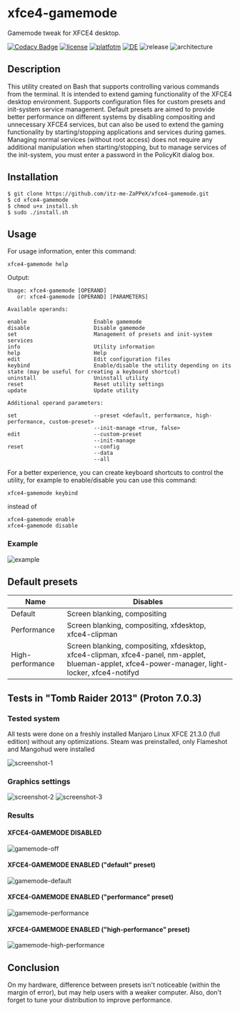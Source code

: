 # xfce4-gamemode

Gamemode tweak for XFCE4 desktop.

[![Codacy Badge](https://app.codacy.com/project/badge/Grade/146c6a2273a94ffca4a29359fd6f4076)](https://www.codacy.com/gh/itz-me-ZaPPeX/xfce4-gamemode/dashboard?utm_source=github.com&amp;utm_medium=referral&amp;utm_content=itz-me-ZaPPeX/xfce4-gamemode&amp;utm_campaign=Badge_Grade)
[![license](https://img.shields.io/badge/license-Apache%202.0-green)](https://github.com/itz-me-ZaPPeX/xfce4-gamemode/blob/main/LICENSE)
[![platfotm](https://img.shields.io/badge/platform-linux-lightgrey)](https://en.wikipedia.org/wiki/Linux)
[![DE](https://img.shields.io/badge/desktop%20environment-xfce4-blue)](https://www.xfce.org/?lang=en)
![release](https://img.shields.io/badge/last%20updated-04.07.2022-yellow)
![architecture](https://img.shields.io/badge/architecture-any-orange)

## Description

This utility created on Bash that supports controlling various commands from the terminal. It is intended to extend gaming functionality of the XFCE4 desktop environment. Supports configuration files for custom presets and init-system service management. Default presets are aimed to provide better performance on different systems by disabling compositing and unnecessary XFCE4 services, but can also be used to extend the gaming functionality by starting/stopping applications and services during games. Managing normal services (without root access) does not require any additional manipulation when starting/stopping, but to manage services of the init-system, you must enter a password in the PolicyKit dialog box.

## Installation

```
$ git clone https://github.com/itz-me-ZaPPeX/xfce4-gamemode.git
$ cd xfce4-gamemode
$ chmod u+x install.sh
$ sudo ./install.sh
```

## Usage

For usage information, enter this command:
```
xfce4-gamemode help
```
Output:
```
Usage: xfce4-gamemode [OPERAND]
   or: xfce4-gamemode [OPERAND] [PARAMETERS]

Available operands:

enable                     Enable gamemode
disable                    Disable gamemode
set                        Management of presets and init-system services
info                       Utility information
help                       Help
edit                       Edit configuration files
keybind                    Enable/disable the utility depending on its state (may be useful for creating a keyboard shortcut)
uninstall                  Uninstall utility
reset                      Reset utility settings
update                     Update utility

Additional operand parameters:

set                        --preset <default, performance, high-performance, custom-preset>
                           --init-manage <true, false>
edit                       --custom-preset
                           --init-manage
reset                      --config
                           --data
                           --all
```
For a better experience, you can create keyboard shortcuts to control the utility, for example to enable/disable you can use this command:
```
xfce4-gamemode keybind
```
instead of
```
xfce4-gamemode enable
xfce4-gamemode disable
```

### Example

![example](https://github.com/itz-me-ZaPPeX/xfce4-gamemode/blob/main/images/example.png)

## Default presets

| Name | Disables |
| ---- | -------- |
| Default | Screen blanking, compositing |
| Performance | Screen blanking, compositing, xfdesktop, xfce4-clipman |
| High-performance | Screen blanking, compositing, xfdesktop, xfce4-clipman, xfce4-panel, nm-applet, blueman-applet, xfce4-power-manager, light-locker, xfce4-notifyd |

## Tests in "Tomb Raider 2013" (Proton 7.0.3)

### Tested system

All tests were done on a freshly installed Manjaro Linux XFCE 21.3.0 (full edition) without any optimizations. Steam was preinstalled, only Flameshot and Mangohud were installed

![screenshot-1](https://github.com/itz-me-ZaPPeX/xfce4-gamemode/blob/main/images/screenshot-1.png)

### Graphics settings

![screenshot-2](https://github.com/itz-me-ZaPPeX/xfce4-gamemode/blob/main/images/screenshot-2.png)
![screenshot-3](https://github.com/itz-me-ZaPPeX/xfce4-gamemode/blob/main/images/screenshot-3.png)

### Results

#### XFCE4-GAMEMODE DISABLED

![gamemode-off](https://github.com/itz-me-ZaPPeX/xfce4-gamemode/blob/main/images/gamemode-off.png)

#### XFCE4-GAMEMODE ENABLED ("default" preset)

![gamemode-default](https://github.com/itz-me-ZaPPeX/xfce4-gamemode/blob/main/images/gamemode-default.png)

#### XFCE4-GAMEMODE ENABLED ("performance" preset)

![gamemode-performance](https://github.com/itz-me-ZaPPeX/xfce4-gamemode/blob/main/images/gamemode-performace.png)

#### XFCE4-GAMEMODE ENABLED ("high-performance" preset)

![gamemode-high-performance](https://github.com/itz-me-ZaPPeX/xfce4-gamemode/blob/main/images/gamemode-high-performance.png)

## Conclusion

On my hardware, difference between presets isn't noticeable (within the margin of error), but may help users with a weaker computer.
Also, don't forget to tune your distribution to improve performance.
